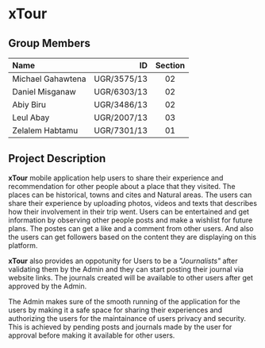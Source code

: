 # xTour

## Group Members
Name | ID | Section
| :--- | ---: | :---:
Michael Gahawtena  | UGR/3575/13 | 02
Daniel Misganaw  | UGR/6303/13 | 02
Abiy Biru  | UGR/3486/13 | 02
Leul Abay  | UGR/2007/13 | 03
Zelalem Habtamu  | UGR/7301/13 | 01

## Project Description

**xTour** mobile application help users to share their experience and recommendation for other people about a place that they visited. The places can be historical, towns and cites and Natural areas. The users can share their experience by uploading photos, videos and texts that describes how their involvement in their trip went. Users can be entertained and get information by observing other people posts and make a wishlist for future plans. The postes can get a like and a comment from other users. And also the users can get followers based on the content they are displaying on this platform.

**xTour** also provides an oppotunity for Users to be a *"Journalists"* after validating them by the Admin and they can start posting their journal via website links. The journals created will be available to other users after get approved by the Admin.

The Admin makes sure of the smooth running of the application for the users by making it a safe space for sharing their experiences and authorizing the users for the maintainance of users privacy and security. This is achieved by pending posts and journals made by the user for approval before making it available for other users.
